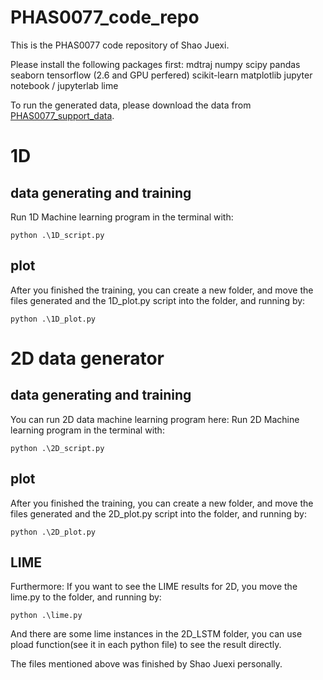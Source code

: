 # PHAS0077_code_repo
This is the PHAS0077 code repository of Shao Juexi.

Please install the following packages first:
mdtraj
numpy
scipy
pandas
seaborn
tensorflow (2.6 and GPU perfered)
scikit-learn
matplotlib
jupyter notebook / jupyterlab
lime

To run the generated data, please download the data from [PHAS0077_support_data](https://www.dropbox.com/scl/fo/2or413mn5m7e7lqmoxipp/h?dl=0&rlkey=6fzfyihixvqq2po4zk0e2khnq).

# 1D
## data generating and training
Run 1D Machine learning program in the terminal with:

`python .\1D_script.py`
## plot
After you finished the training, you can create a new folder, and move the files generated and the 1D_plot.py script into the folder, and running by:

`python .\1D_plot.py`

# 2D data generator
## data generating and training
You can run 2D data machine learning program here:
Run 2D Machine learning program in the terminal with:

`python .\2D_script.py`
## plot
After you finished the training, you can create a new folder, and move the files generated and the 2D_plot.py script into the folder, and running by:

`python .\2D_plot.py`
## LIME 
Furthermore:
If you want to see the LIME results for 2D, you move the lime.py to the folder, and running by:

`python .\lime.py`

And there are some lime instances in the 2D_LSTM folder, you can use pload function(see it in each python file) to see the result directly.

The files mentioned above was finished by Shao Juexi personally.
